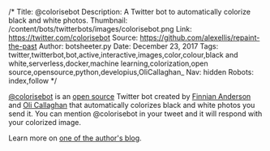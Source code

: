 /*
Title: @colorisebot
Description: A Twitter bot to automatically colorize black and white photos.
Thumbnail: /content/bots/twitterbots/images/colorisebot.png
Link: https://twitter.com/colorisebot
Source: https://github.com/alexellis/repaint-the-past
Author: botsheeter.py
Date: December 23, 2017
Tags: twitter,twitterbot,bot,active,interactive,images,color,colour,black and white,serverless,docker,machine learning,colorization,open source,opensource,python,developius,OliCallaghan_
Nav: hidden
Robots: index,follow
*/

[@colorisebot](https://twitter.com/colorisebot) is an [open source](https://github.com/alexellis/repaint-the-past) Twitter bot created by [Finnian Anderson](https://twitter.com/developius) and [Oli Callaghan](https://twitter.com/OliCallaghan_) that automatically colorizes black and white photos you send it. You can mention @colorisebot in your tweet and it will respond with your colorized image.

Learn more on [one of the author's blog](https://finnian.io/blog/colourising-video-with-openfaas-serverless-functions/).
